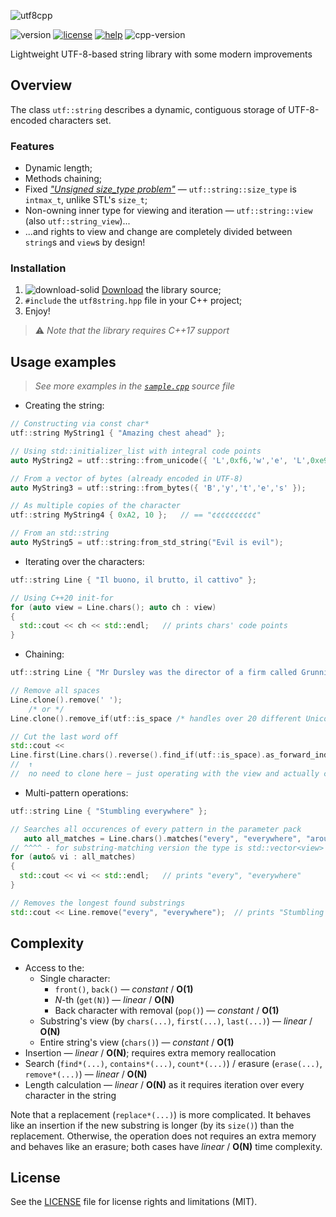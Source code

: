 ![utf8cpp](https://user-images.githubusercontent.com/54913619/76170749-e8ae9b80-6195-11ea-8780-efbf16e64d9a.png)

![version](https://img.shields.io/badge/version-2.0-brightgreen)
[![license](https://img.shields.io/badge/license-MIT-blue)](LICENSE.md)
[![help](https://img.shields.io/badge/help-wiki-red)](../../wiki)
![cpp-version](https://img.shields.io/badge/C%2B%2B-≥17-blue)

Lightweight UTF-8-based string library with some modern improvements

## Overview
The class `utf::string` describes a dynamic, contiguous storage of UTF-8-encoded characters set.

### Features
* Dynamic length;
* Methods chaining;
* Fixed [*"Unsigned size_type problem"*](http://www.open-std.org/jtc1/sc22/wg21/docs/papers/2019/p1227r1.html#motivation "What is this") — `utf::string::size_type` is `intmax_t`, unlike STL's `size_t`;
* Non-owning inner type for viewing and iteration — `utf::string::view` (also `utf::string_view`)...
* ...and rights to view and change are completely divided between `string`s and `view`s by design!

### Installation
1. ![download-solid](https://user-images.githubusercontent.com/54913619/76699933-4a559500-66c3-11ea-978a-48808ab0f852.png) [Download](https://github.com/qzminsky/utf8cpp/archive/v2.0.2.zip) the library source;
2. `#include` the `utf8string.hpp` file in your C++ project;
3. Enjoy!

> ⚠️ *Note that the library requires C++17 support*

## Usage examples
> *See more examples in the [`sample.cpp`](https://github.com/qzminsky/utf8cpp/blob/master/sample.cpp#L62) source file*
* Creating the string:
```C++
// Constructing via const char*
utf::string MyString1 { "Amazing chest ahead" };

// Using std::initializer_list with integral code points
auto MyString2 = utf::string::from_unicode({ 'L',0xf6,'w','e', 'L',0xe9,'o','p','a','r','d' });

// From a vector of bytes (already encoded in UTF-8)
auto MyString3 = utf::string::from_bytes({ 'B','y','t','e','s' });

// As multiple copies of the character
utf::string MyString4 { 0xA2, 10 };   // == "¢¢¢¢¢¢¢¢¢¢"

// From an std::string
auto MyString5 = utf::string:from_std_string("Evil is evil");
```
* Iterating over the characters:
```C++
utf::string Line { "Il buono, il brutto, il cattivo" };

// Using C++20 init-for
for (auto view = Line.chars(); auto ch : view)
{
  std::cout << ch << std::endl;   // prints chars' code points
}
```
* Chaining:
```C++
utf::string Line { "Mr Dursley was the director of a firm called Grunnings" };

// Remove all spaces
Line.clone().remove(' ');
    /* or */
Line.clone().remove_if(utf::is_space /* handles over 20 different Unicode spaces */ );

// Cut the last word off
std::cout <<
Line.first(Line.chars().reverse().find_if(utf::is_space).as_forward_index()).to_string();
//  ↑                                                                       ↑
//  no need to clone here — just operating with the view and actually clone here
```
* Multi-pattern operations:
```C++
utf::string Line { "Stumbling everywhere" };

// Searches all occurences of every pattern in the parameter pack
   auto all_matches = Line.chars().matches("every", "everywhere", "around");
// ^^^^ - for substring-matching version the type is std::vector<view>
for (auto& vi : all_matches)
{
  std::cout << vi << std::endl;   // prints "every", "everywhere"
}

// Removes the longest found substrings
std::cout << Line.remove("every", "everywhere");  // prints "Stumbling ", not "Stumbling where"
```

## Complexity
* Access to the:
  * Single character:
    * `front()`, `back()` — *constant* / **O(1)**
    * *N*-th (`get(N)`) — *linear* / **O(N)**
    * Back character with removal (`pop()`) — *constant* / **O(1)**
  * Substring's view (by `chars(...)`, `first(...)`, `last(...)`) — *linear* / **O(N)**
  * Entire string's view (`chars()`) — *constant* / **O(1)**
* Insertion — *linear* / **O(N)**; requires extra memory reallocation
* Search (`find*(...)`, `contains*(...)`, `count*(...)`) / erasure (`erase(...)`, `remove*(...)`) — *linear* / **O(N)**
* Length calculation — *linear* / **O(N)** as it requires iteration over every character in the string

Note that a replacement (`replace*(...)`) is more complicated. It behaves like an insertion if the new substring is longer (by its `size()`) than the replacement. Otherwise, the operation does not requires an extra memory and behaves like an erasure; both cases have *linear* / **O(N)** time complexity.

## License
See the [LICENSE](LICENSE.md) file for license rights and limitations (MIT).
